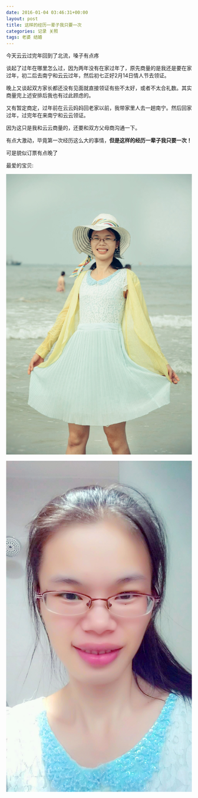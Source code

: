 ```yaml
---
date: 2016-01-04 03:46:31+00:00
layout: post
title: 这样的经历一辈子我只要一次
categories: 记录 关照
tags: 老婆 结婚
---
```


今天云云过完年回到了北流，嗓子有点疼

谈起了过年在哪里怎么过，因为两年没有在家过年了，原先商量的是我还是要在家过年，初二后去南宁和云云过年，然后初七正好2月14日情人节去领证。

晚上又谈起双方家长都还没有见面就直接领证有些不太好，或者不太合礼数。其实商量完上述安排后我也有过此顾虑的。

又有暂定商定，过年前在云云妈妈回老家以前，我带家里人去一趟南宁。然后回家过年，过完年在来南宁和云云领证。

因为这只是我和云云商量的，还要和双方父母商沟通一下。

有点大激动，毕竟第一次经历这么大的事情，**但是这样的经历一辈子我只要一次！**

可是貌似订票有点晚了

最爱的宝贝:

![北海海边](/album/云云/北海海边.jpeg)

![蓬松头前自拍照](/album/云云/蓬松头前自拍照.jpg)







